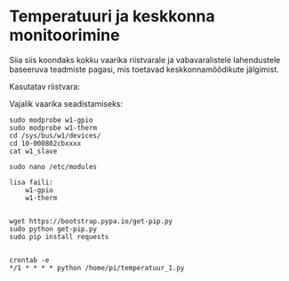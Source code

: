 # Temperatuuri ja keskkonna monitoorimine

Siia siis koondaks kokku vaarika riistvarale ja vabavaralistele lahendustele baseeruva teadmiste pagasi, mis toetavad keskkonnamõõdikute jälgimist.

Kasutatav riistvara:




	
Vajalik vaarika seadistamiseks:

	sudo modprobe w1-gpio
    sudo modprobe w1-therm
    cd /sys/bus/w1/devices/
    cd 10-000802cbxxxx
    cat w1_slave 

    sudo nano /etc/modules 
    
    lisa faili:
    	w1-gpio
		w1-therm


	wget https://bootstrap.pypa.io/get-pip.py
	sudo python get-pip.py 
	sudo pip install requests


	crontab -e
	*/1 * * * * python /home/pi/temperatuur_1.py

	
